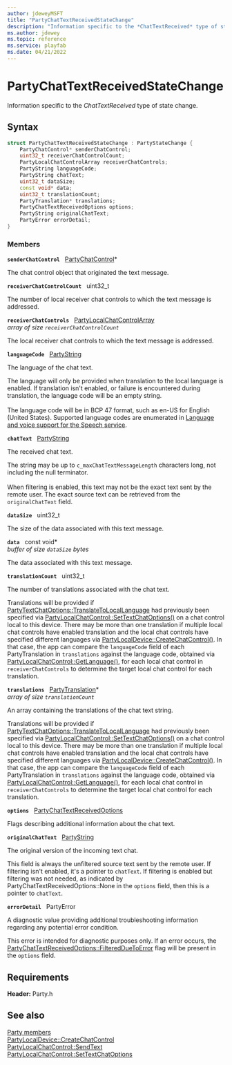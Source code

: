 ```yaml
---
author: jdeweyMSFT
title: "PartyChatTextReceivedStateChange"
description: "Information specific to the *ChatTextReceived* type of state change."
ms.author: jdewey
ms.topic: reference
ms.service: playfab
ms.date: 04/21/2022
---
```


# PartyChatTextReceivedStateChange  

Information specific to the *ChatTextReceived* type of state change.  

## Syntax  
  
```cpp
struct PartyChatTextReceivedStateChange : PartyStateChange {  
    PartyChatControl* senderChatControl;  
    uint32_t receiverChatControlCount;  
    PartyLocalChatControlArray receiverChatControls;  
    PartyString languageCode;  
    PartyString chatText;  
    uint32_t dataSize;  
    const void* data;  
    uint32_t translationCount;  
    PartyTranslation* translations;  
    PartyChatTextReceivedOptions options;  
    PartyString originalChatText;  
    PartyError errorDetail;  
}  
```
  
### Members  
  
**`senderChatControl`** &nbsp; [PartyChatControl](../classes/PartyChatControl/partychatcontrol.md)*  
  
The chat control object that originated the text message.
  
**`receiverChatControlCount`** &nbsp; uint32_t  
  
The number of local receiver chat controls to which the text message is addressed.
  
**`receiverChatControls`** &nbsp; [PartyLocalChatControlArray](../typedefs.md)  
*array of size `receiverChatControlCount`*  
  
The local receiver chat controls to which the text message is addressed.
  
**`languageCode`** &nbsp; [PartyString](../typedefs.md)  
  
The language of the chat text.
  
The language will only be provided when translation to the local language is enabled. If translation isn't enabled, or failure is encountered during translation, the language code will be an empty string. <br /><br /> The language code will be in BCP 47 format, such as en-US for English (United States). Supported language codes are enumerated in [Language and voice support for the Speech service](/azure/cognitive-services/speech-service/language-support).
  
**`chatText`** &nbsp; [PartyString](../typedefs.md)  
  
The received chat text.
  
The string may be up to ```c_maxChatTextMessageLength``` characters long, not including the null terminator. <br /><br /> When filtering is enabled, this text may not be the exact text sent by the remote user. The exact source text can be retrieved from the ```originalChatText``` field.
  
**`dataSize`** &nbsp; uint32_t  
  
The size of the data associated with this text message.
  
**`data`** &nbsp; const void*  
*buffer of size `dataSize` bytes*  
  
The data associated with this text message.
  
**`translationCount`** &nbsp; uint32_t  
  
The number of translations associated with the chat text.
  
Translations will be provided if [PartyTextChatOptions::TranslateToLocalLanguage](../enums/partytextchatoptions.md) had previously been specified via [PartyLocalChatControl::SetTextChatOptions()](../classes/PartyLocalChatControl/methods/partylocalchatcontrol_settextchatoptions.md) on a chat control local to this device. There may be more than one translation if multiple local chat controls have enabled translation and the local chat controls have specified different languages via [PartyLocalDevice::CreateChatControl()](../classes/PartyLocalDevice/methods/partylocaldevice_createchatcontrol.md). In that case, the app can compare the ```languageCode``` field of each PartyTranslation in ```translations``` against the language code, obtained via [PartyLocalChatControl::GetLanguage()](../classes/PartyLocalChatControl/methods/partylocalchatcontrol_getlanguage.md), for each local chat control in ```receiverChatControls``` to determine the target local chat control for each translation.
  
**`translations`** &nbsp; [PartyTranslation](partytranslation.md)*  
*array of size `translationCount`*  
  
An array containing the translations of the chat text string.
  
Translations will be provided if [PartyTextChatOptions::TranslateToLocalLanguage](../enums/partytextchatoptions.md) had previously been specified via [PartyLocalChatControl::SetTextChatOptions()](../classes/PartyLocalChatControl/methods/partylocalchatcontrol_settextchatoptions.md) on a chat control local to this device. There may be more than one translation if multiple local chat controls have enabled translation and the local chat controls have specified different languages via [PartyLocalDevice::CreateChatControl()](../classes/PartyLocalDevice/methods/partylocaldevice_createchatcontrol.md). In that case, the app can compare the ```languageCode``` field of each PartyTranslation in ```translations``` against the language code, obtained via [PartyLocalChatControl::GetLanguage()](../classes/PartyLocalChatControl/methods/partylocalchatcontrol_getlanguage.md), for each local chat control in ```receiverChatControls``` to determine the target local chat control for each translation.
  
**`options`** &nbsp; [PartyChatTextReceivedOptions](../enums/partychattextreceivedoptions.md)  
  
Flags describing additional information about the chat text.
  
**`originalChatText`** &nbsp; [PartyString](../typedefs.md)  
  
The original version of the incoming text chat.
  
This field is always the unfiltered source text sent by the remote user. If filtering isn't enabled, it's a pointer to ```chatText```. If filtering is enabled but filtering was not needed, as indicated by PartyChatTextReceivedOptions::None in the ```options``` field, then this is a pointer to ```chatText```.
  
**`errorDetail`** &nbsp; PartyError  
  
A diagnostic value providing additional troubleshooting information regarding any potential error condition.
  
This error is intended for diagnostic purposes only. If an error occurs, the [PartyChatTextReceivedOptions::FilteredDueToError](../enums/partychattextreceivedoptions.md) flag will be present in the ```options``` field.
  
  
## Requirements  
  
**Header:** Party.h
  
## See also  
[Party members](../party_members.md)  
[PartyLocalDevice::CreateChatControl](../classes/PartyLocalDevice/methods/partylocaldevice_createchatcontrol.md)  
[PartyLocalChatControl::SendText](../classes/PartyLocalChatControl/methods/partylocalchatcontrol_sendtext.md)  
[PartyLocalChatControl::SetTextChatOptions](../classes/PartyLocalChatControl/methods/partylocalchatcontrol_settextchatoptions.md)
  
  
